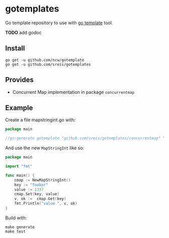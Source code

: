 # gotemplates
Go template repository to use with [go template](https://github.com/ncw/gotemplate) tool.

**TODO** add godoc

## Install

```
go get -u github.com/ncw/gotemplate
go get -u github.com/sreis/gotemplates
```

## Provides

* Concurrent Map implementation in package `concurrentmap`

## Example

Create a file mapstringint.go with:

```go
package main

//go:generate gotemplate "github.com/sreis/gotemplates/concurrentmap" "MapStringInt(string, int)"
```

And use the new `MapStringInt` like so:

```go
package main

import "fmt"

func main() {
    cmap := NewMapStringInt()
    key := "foobar"
    value := 1337
    cmap.Set(key, value)
    v, ok :=  cmap.Get(key)
    fmt.Println("value ", v, ok)
}

```

Build with:

```
make generate
make test
```
